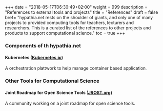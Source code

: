 +++
date = "2018-05-17T06:30:49+02:00"
weight = 999
description = "References to external tools and projects"
title = "References"
draft = false
bref= "hypathia.net rests on the shoulder of giants, and only one of many projects to provided computing tools for teachers, lecturers and researchers. This is a curated list of the references to other projects and products to support computational science."
toc = true
+++


### Components of th hypathia.net

#### Kubernetes ([Kubernetes.io](https://kubeternetes.io))

A orchestration plattwork to help manage container based application.

### Other Tools for Computational Science

#### Joint Roadmap for Open Science Tools ([JROST.org](https://jrost.org))

A community working on a joint roadmap for open science tools.